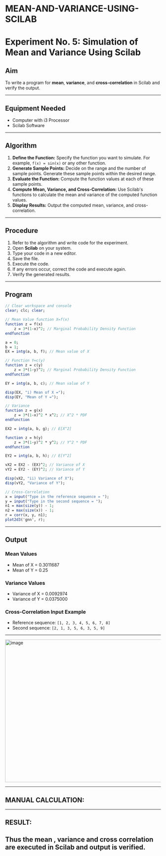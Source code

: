 # MEAN-AND-VARIANCE-USING-SCILAB
# Experiment No. 5: Simulation of Mean and Variance Using Scilab

## Aim
To write a program for **mean**, **variance**, and **cross-correlation** in Scilab and verify the output.

---

## Equipment Needed
- Computer with i3 Processor  
- Scilab Software

---

## Algorithm
1. **Define the Function:** Specify the function you want to simulate. For example, `f(x) = sin(x)` or any other function.  
2. **Generate Sample Points:** Decide on the range and the number of sample points. Generate these sample points within the desired range.  
3. **Evaluate the Function:** Compute the function values at each of these sample points.  
4. **Compute Mean, Variance, and Cross-Correlation:** Use Scilab's functions to calculate the mean and variance of the computed function values.  
5. **Display Results:** Output the computed mean, variance, and cross-correlation.

---

## Procedure
1. Refer to the algorithm and write code for the experiment.  
2. Open **Scilab** on your system.  
3. Type your code in a new editor.  
4. Save the file.  
5. Execute the code.  
6. If any errors occur, correct the code and execute again.  
7. Verify the generated results.

---

## Program

```scilab
// Clear workspace and console
clear; clc; clear;

// Mean Value function X=f(x)
function z = f(x)
    z = 3*(1-x)^2; // Marginal Probability Density Function
endfunction

a = 0;
b = 1;
EX = intg(a, b, f); // Mean value of X

// Function Y=c(y)
function z = c(y)
    z = 3*(1-y)^2; // Marginal Probability Density Function
endfunction

EY = intg(a, b, c); // Mean value of Y

disp(EX, "i) Mean of X =");
disp(EY, "Mean of Y =");

// Variance
function z = g(x)
    z = 3*(1-x)^2 * x^2; // X^2 * PDF
endfunction

EX2 = intg(a, b, g); // E[X^2]

function z = h(y)
    z = 3*(1-y)^2 * y^2; // Y^2 * PDF
endfunction

EY2 = intg(a, b, h); // E[Y^2]

vX2 = EX2 - (EX)^2; // Variance of X
vY2 = EY2 - (EY)^2; // Variance of Y

disp(vX2, "ii) Variance of X");
disp(vY2, "Variance of Y");

// Cross-Correlation
x = input("Type in the reference sequence = ");
y = input("Type in the second sequence = ");
n1 = max(size(y)) - 1;
n2 = max(size(x)) - 1;
r = corr(x, y, n1);
plot2d3('gnn', r);
```

--- 

## Output

### Mean Values
- Mean of X = 0.3011687
- Mean of Y = 0.25

### Variance Values
- Variance of X = 0.0092974 
- Variance of Y = 0.0375000

### Cross-Correlation Input Example
- Reference sequence: `[1, 2, 3, 4, 5, 6, 7, 8]`  
- Second sequence: `[2, 1, 3, 5, 6, 3, 5, 9]`

---

<img width="610" height="460" alt="image" src="https://github.com/user-attachments/assets/92d08a66-c3d4-496a-8d39-1fc97f83530f" />

---

## MANUAL CALCULATION:


---

## RESULT:

Thus the mean , variance and cross correlation are executed in Scilab and output is verified.
---

